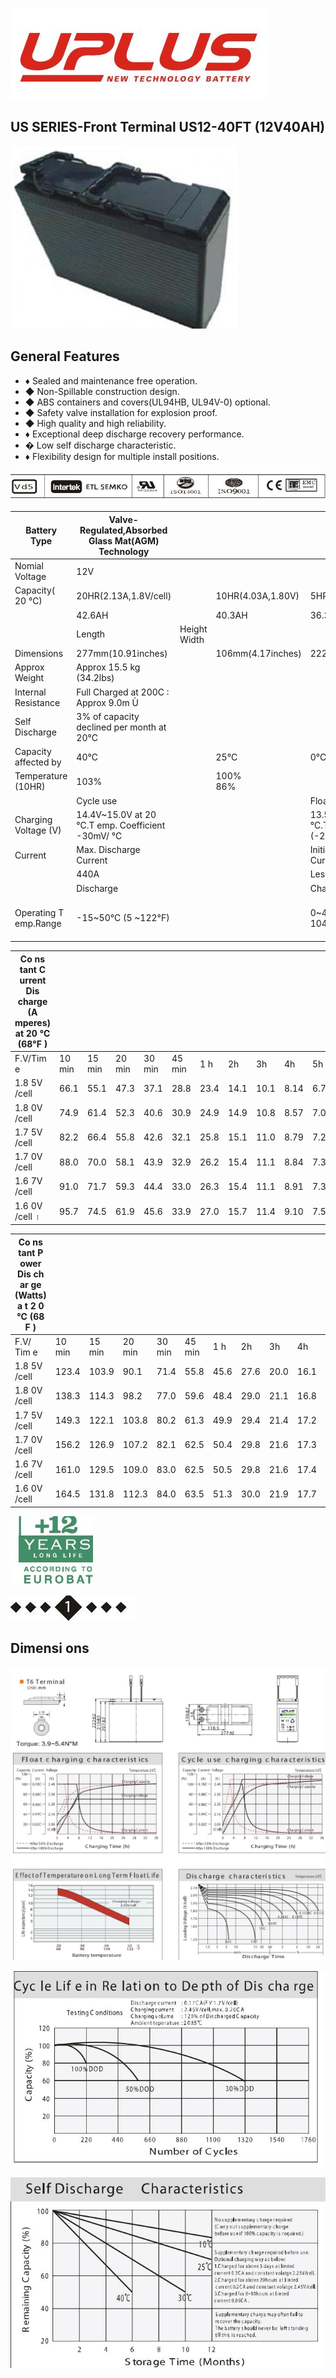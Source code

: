 ![](images/_page_0_Picture_0.jpeg)

## US SERIES-Front Terminal US12-40FT (12V40AH)

![](images/_page_0_Picture_2.jpeg)

## General Features

- ♦ Sealed and maintenance free operation.
- ◆ Non-Spillable construction design.
- ◆ ABS containers and covers(UL94HB, UL94V-0) optional.
- ◆ Safety valve installation for explosion proof.
- ◆ High quality and high reliability.
- ♦ Exceptional deep discharge recovery performance.
- � Low self discharge characteristic.
- ♦ Flexibility design for multiple install positions.

![](images/_page_0_Picture_12.jpeg)

| Battery Type          | Valve-Regulated,Absorbed<br>Glass Mat(AGM)<br>Technology |                 |                   |                                                    |                        |                   |  |  |  |  |
|-----------------------|----------------------------------------------------------|-----------------|-------------------|----------------------------------------------------|------------------------|-------------------|--|--|--|--|
| Nomial Voltage        | 12V                                                      |                 |                   |                                                    |                        |                   |  |  |  |  |
| Capacity( 20 °C)      | 20HR(2.13A,1.8V/cell)                                    |                 | 10HR(4.03A,1.80V) | 5HR(7.26A,1.75V)                                   |                        | 1HR(26.3A,1.60V)  |  |  |  |  |
|                       | 42.6AH                                                   |                 | 40.3AH            | 36.3AH                                             |                        | 26.3AH            |  |  |  |  |
|                       | Length                                                   | Height<br>Width |                   |                                                    | Total Height           |                   |  |  |  |  |
| Dimensions            | 277mm(10.91inches)                                       |                 | 106mm(4.17inches) | 222mm(8.74inches)                                  |                        | 222mm(8.74inches) |  |  |  |  |
| Approx Weight         | Approx 15.5 kg (34.2lbs)                                 |                 |                   |                                                    |                        |                   |  |  |  |  |
| Internal Resistance   | Full Charged at 200C : Approx 9.0m   Ù                   |                 |                   |                                                    |                        |                   |  |  |  |  |
| Self Discharge        | 3% of capacity declined per month at 20°C                |                 |                   |                                                    |                        |                   |  |  |  |  |
| Capacity affected by  | 40°C                                                     |                 | 25°C              | 0°C                                                |                        | -15°C             |  |  |  |  |
| Temperature (10HR)    | 103%                                                     |                 | 100%<br>86%       |                                                    |                        | 65%               |  |  |  |  |
|                       | Cycle use                                                |                 |                   | Float use                                          |                        |                   |  |  |  |  |
| Charging Voltage (V)  | 14.4V~15.0V at 20 °C.T emp. Coefficient -30mV/ °C        |                 |                   | 13.5V~13.8V at 20 °C.Temp. Coefficient (-20mV/ °C) |                        |                   |  |  |  |  |
| Current               | Max. Discharge Current                                   |                 |                   | Initial Charging Current                           |                        |                   |  |  |  |  |
|                       | 440A                                                     |                 |                   | Less than 12.0A                                    |                        |                   |  |  |  |  |
|                       | Discharge                                                |                 |                   | Charging                                           | Storage                |                   |  |  |  |  |
| Operating T emp.Range | -15~50°C (5 ~122°F)                                      |                 |                   | 0~40°C (32 ~ 104°F)                                | -15 ~40°C (5 ~ 104 °F) |                   |  |  |  |  |

| Co ns tant C urrent Dis charge (A mperes) at 20 ℃ (68°F ) |        |        |        |        |        |      |      |      |      |      |      |      |      |      |
|-----------------------------------------------------------|--------|--------|--------|--------|--------|------|------|------|------|------|------|------|------|------|
| F.V/Tim e                                                 | 10 min | 15 min | 20 min | 30 min | 45 min | 1 h  | 2h   | 3h   | 4h   | 5h   | 6h   | 8h   | 10h  | 20h  |
| 1.8 5V /cell                                              | 66.1   | 55.1   | 47.3   | 37.1   | 28.8   | 23.4 | 14.1 | 10.1 | 8.14 | 6.74 | 5.93 | 4.62 | 3.85 | 2.04 |
| 1.8 0V /cell                                              | 74.9   | 61.4   | 52.3   | 40.6   | 30.9   | 24.9 | 14.9 | 10.8 | 8.57 | 7.09 | 6.23 | 4.85 | 4.03 | 2.13 |
| 1.7 5V /cell                                              | 82.2   | 66.4   | 55.8   | 42.6   | 32.1   | 25.8 | 15.1 | 11.0 | 8.79 | 7.26 | 6.32 | 4.91 | 4.07 | 2.17 |
| 1.7 0V /cell                                              | 88.0   | 70.0   | 58.1   | 43.9   | 32.9   | 26.2 | 15.4 | 11.1 | 8.84 | 7.30 | 6.40 | 4.98 | 4.11 | 2.18 |
| 1.6 7V /cell                                              | 91.0   | 71.7   | 59.3   | 44.4   | 33.0   | 26.3 | 15.4 | 11.1 | 8.91 | 7.37 | 6.48 | 5.04 | 4.15 | 2.19 |
| 1.6 0V /cell ।                                            | 95.7   | 74.5   | 61.9   | 45.6   | 33.9   | 27.0 | 15.7 | 11.4 | 9.10 | 7.56 | 6.60 | 5.16 | 4.23 | 2.20 |

| Co ns tant P ower Dis ch ar ge (Watts) a t 2 0 ℃ (68 F ) |        |        |        |        |        |      |      |      |      |      |      |      |      |      |
|----------------------------------------------------------|--------|--------|--------|--------|--------|------|------|------|------|------|------|------|------|------|
| F.V/ Tim e                                               | 10 min | 15 min | 20 min | 30 min | 45 min | 1 h  | 2h   | 3h   | 4h   | 5h   | 6h   | 8h   | 10h  | 20h  |
| 1.8 5V /cell                                             | 123.4  | 103.9  | 90.1   | 71.4   | 55.8   | 45.6 | 27.6 | 20.0 | 16.1 | 13.4 | 11.8 | 9.21 | 7.70 | 4.08 |
| 1.8 0V /cell                                             | 138.3  | 114.3  | 98.2   | 77.0   | 59.6   | 48.4 | 29.0 | 21.1 | 16.8 | 14.0 | 12.3 | 9.64 | 8.04 | 4.26 |
| 1.7 5V /cell                                             | 149.3  | 122.1  | 103.8  | 80.2   | 61.3   | 49.9 | 29.4 | 21.4 | 17.2 | 14.3 | 12.5 | 9.74 | 8.12 | 4.32 |
| 1.7 0V /cell                                             | 156.2  | 126.9  | 107.2  | 82.1   | 62.5   | 50.4 | 29.8 | 21.6 | 17.3 | 14.3 | 12.6 | 9.87 | 8.19 | 4.35 |
| 1.6 7V /cell                                             | 161.0  | 129.5  | 109.0  | 83.0   | 62.5   | 50.5 | 29.8 | 21.6 | 17.4 | 14.4 | 12.7 | 9.98 | 8.26 | 4.37 |
| 1.6 0V /cell                                             | 164.5  | 131.8  | 112.3  | 84.0   | 63.5   | 51.3 | 30.0 | 21.9 | 17.7 | 14.7 | 12.9 | 10.2 | 8.40 | 4.38 |

![](images/_page_0_Picture_16.jpeg)

![](images/_page_0_Picture_17.jpeg)

## Dimensi ons

![](images/_page_1_Figure_1.jpeg)

![](images/_page_1_Figure_2.jpeg)

![](images/_page_1_Figure_3.jpeg)